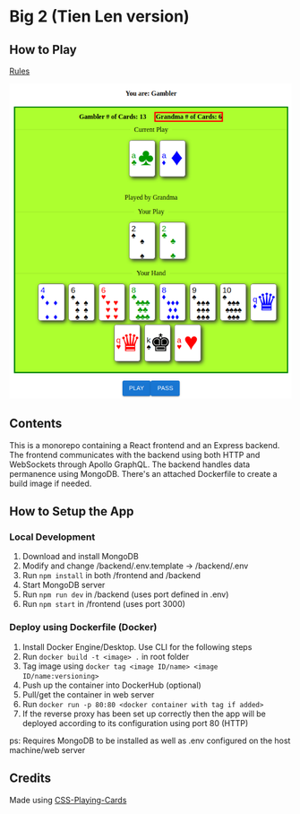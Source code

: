 # Big 2 (Tien Len version)

## How to Play

[Rules](https://www.wikihow.com/Play-Tien-Len)

![Game in-progress](image-1.png)

## Contents

This is a monorepo containing a React frontend and an Express backend. The frontend communicates with the backend using both HTTP and WebSockets through Apollo GraphQL. The backend handles data permanence using MongoDB. There's an attached Dockerfile to create a build image if needed.

## How to Setup the App

### Local Development

1. Download and install MongoDB
2. Modify and change /backend/.env.template -> /backend/.env
3. Run `npm install` in both /frontend and /backend
4. Start MongoDB server
5. Run `npm run dev` in /backend (uses port defined in .env)
6. Run `npm start` in /frontend (uses port 3000)

### Deploy using Dockerfile (Docker)

1. Install Docker Engine/Desktop. Use CLI for the following steps
2. Run `docker build -t <image> .` in root folder
3. Tag image using `docker tag <image ID/name> <image ID/name:versioning>`
4. Push up the container into DockerHub (optional)
5. Pull/get the container in web server
6. Run `docker run -p 80:80 <docker container with tag if added>`
7. If the reverse proxy has been set up correctly then the app will be deployed according to its configuration using port 80 (HTTP)

ps: Requires MongoDB to be installed as well as .env configured on the host machine/web server

## Credits

Made using [CSS-Playing-Cards](https://github.com/selfthinker/CSS-Playing-Cards/blob/master/cards.css)
